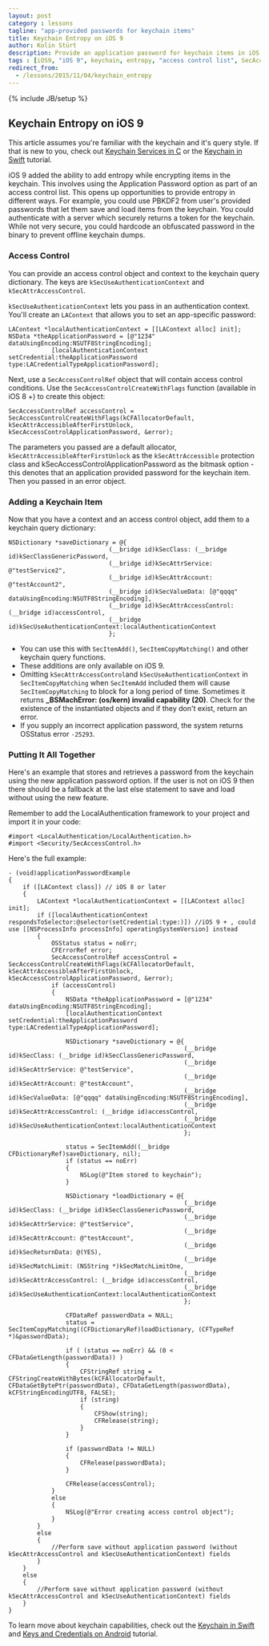```yaml
---
layout: post
category : lessons
tagline: "app-provided passwords for keychain items"
title: Keychain Entropy on iOS 9
author: Kolin Stürt
description: Provide an application password for keychain items in iOS 9
tags : [iOS9, "iOS 9", keychain, entropy, "access control list", SecAccessControlCreateWithFlags, kSecAccessControlApplicationPassword, "Application Password", LACredentialTypeApplicationPassword, kSecAttrAccessControl, kSecUseAuthenticationContext, LAContext]
redirect_from:
  - /lessons/2015/11/04/keychain_entropy
---
```

{% include JB/setup %}

## Keychain Entropy on iOS 9

This article assumes you're familiar with the keychain and it's query style. If that is new to you, check out [Keychain Services in C](https://kolinsturt.github.io/lessons/2012/05/01/KeychainServices) or the [Keychain in Swift](http://code.tutsplus.com/tutorials/securing-ios-data-at-rest--cms-28528?_ga=2.184040613.269493678.1591988254-1806496344.1591988254) tutorial.

iOS 9 added the ability to add entropy while encrypting items in the keychain. This involves using the Application Password option as part of an access control list. This opens up opportunities to provide entropy in different ways. For example, you could use PBKDF2 from user's provided passwords that let them save and load items from the keychain. You could authenticate with a server which securely returns a token for the keychain. While not very secure, you could hardcode an obfuscated password in the binary to prevent offline keychain dumps.

### Access Control

You can provide an access control object and context to the keychain query dictionary. The keys are `kSecUseAuthenticationContext` and `kSecAttrAccessControl`. 

`kSecUseAuthenticationContext` lets you pass in an authentication context. You'll create an `LAContext` that allows you to set an app-specific password:

	LAContext *localAuthenticationContext = [[LAContext alloc] init];
	NSData *theApplicationPassword = [@"1234" dataUsingEncoding:NSUTF8StringEncoding];
	            [localAuthenticationContext setCredential:theApplicationPassword type:LACredentialTypeApplicationPassword];

Next, use a `SecAccessControlRef` object that will contain access control conditions. Use the `SecAccessControlCreateWithFlags` function (available in iOS 8 +) to create this object:

	SecAccessControlRef accessControl = SecAccessControlCreateWithFlags(kCFAllocatorDefault, kSecAttrAccessibleAfterFirstUnlock, kSecAccessControlApplicationPassword, &error);
	
The parameters you passed are a default allocator, `kSecAttrAccessibleAfterFirstUnlock` as the `kSecAttrAccessible` protection class and kSecAccessControlApplicationPassword as the bitmask option - this denotes that an application provided password for the keychain item. Then you passed in an error object.

### Adding a Keychain Item

Now that you have a context and an access control object, add them to a keychain query dictionary:

	NSDictionary *saveDictionary = @{
	                            (__bridge id)kSecClass: (__bridge id)kSecClassGenericPassword,
	                            (__bridge id)kSecAttrService: @"testService2",
	                            (__bridge id)kSecAttrAccount: @"testAccount2",
	                            (__bridge id)kSecValueData: [@"qqqq" dataUsingEncoding:NSUTF8StringEncoding],
	                            (__bridge id)kSecAttrAccessControl: (__bridge id)accessControl,
	                            (__bridge id)kSecUseAuthenticationContext:localAuthenticationContext
	                            };

* You can use this with `SecItemAdd()`, `SecItemCopyMatching()` and other keychain query functions. 
* These additions are only available on iOS 9.
* Omitting `kSecAttrAccessControl`and `kSecUseAuthenticationContext` in `SecItemCopyMatching` when `SecItemAdd` included them will cause `SecItemCopyMatching` to block for a long period of time. Sometimes it returns **_BSMachError: (os/kern) invalid capability (20)**. Check for the existence of the instantiated objects and if they don't exist, return an error. 
* If you supply an incorrect application password, the system returns OSStatus error `-25293`.

### Putting It All Together

Here's an example that stores and retrieves a password from the keychain using the new application password option. If the user is not on iOS 9 then there should be a fallback at the last else statement to save and load without using the new feature.

Remember to add the LocalAuthentication framework to your project and import it in your code:

	#import <LocalAuthentication/LocalAuthentication.h>
	#import <Security/SecAccessControl.h>
	
Here's the full example:

	- (void)applicationPasswordExample
	{
	    if ([LAContext class]) // iOS 8 or later
	    {
	        LAContext *localAuthenticationContext = [[LAContext alloc] init];
	        if ([localAuthenticationContext respondsToSelector:@selector(setCredential:type:)]) //iOS 9 + , could use [[NSProcessInfo processInfo] operatingSystemVersion] instead
	        {
	            OSStatus status = noErr;
	            CFErrorRef error;
	            SecAccessControlRef accessControl = SecAccessControlCreateWithFlags(kCFAllocatorDefault, kSecAttrAccessibleAfterFirstUnlock, kSecAccessControlApplicationPassword, &error);
	            if (accessControl)
	            {
	                NSData *theApplicationPassword = [@"1234" dataUsingEncoding:NSUTF8StringEncoding];
	                [localAuthenticationContext setCredential:theApplicationPassword type:LACredentialTypeApplicationPassword];
	                
	                NSDictionary *saveDictionary = @{
	                                                 (__bridge id)kSecClass: (__bridge id)kSecClassGenericPassword,
	                                                 (__bridge id)kSecAttrService: @"testService",
	                                                 (__bridge id)kSecAttrAccount: @"testAccount",
	                                                 (__bridge id)kSecValueData: [@"qqqq" dataUsingEncoding:NSUTF8StringEncoding],
	                                                 (__bridge id)kSecAttrAccessControl: (__bridge id)accessControl,
	                                                 (__bridge id)kSecUseAuthenticationContext:localAuthenticationContext
	                                                 };
	                
	                status = SecItemAdd((__bridge CFDictionaryRef)saveDictionary, nil);
	                if (status == noErr)
	                {
	                    NSLog(@"Item stored to keychain");
	                }
	                
	                NSDictionary *loadDictionary = @{
	                                                 (__bridge id)kSecClass: (__bridge id)kSecClassGenericPassword,
	                                                 (__bridge id)kSecAttrService: @"testService",
	                                                 (__bridge id)kSecAttrAccount: @"testAccount",
	                                                 (__bridge id)kSecReturnData: @(YES),
	                                                 (__bridge id)kSecMatchLimit: (NSString *)kSecMatchLimitOne,
	                                                 (__bridge id)kSecAttrAccessControl: (__bridge id)accessControl,
	                                                 (__bridge id)kSecUseAuthenticationContext:localAuthenticationContext
	                                                 };
	                
	                CFDataRef passwordData = NULL;
	                status = SecItemCopyMatching((CFDictionaryRef)loadDictionary, (CFTypeRef *)&passwordData);
	                
	                if ( (status == noErr) && (0 < CFDataGetLength(passwordData)) )
	                {
	                    CFStringRef string = CFStringCreateWithBytes(kCFAllocatorDefault, CFDataGetBytePtr(passwordData), CFDataGetLength(passwordData), kCFStringEncodingUTF8, FALSE);
	                    if (string)
	                    {
	                        CFShow(string);
	                        CFRelease(string);
	                    }
	                }
	                
	                if (passwordData != NULL)
	                {
	                    CFRelease(passwordData);
	                }
	                
	                CFRelease(accessControl);
	            }
	            else
	            {
	                NSLog(@"Error creating access control object");
	            }
	        }
	        else
	        {
	            //Perform save without application password (without kSecAttrAccessControl and kSecUseAuthenticationContext) fields
	        }
	    }
	    else
	    {
	        //Perform save without application password (without kSecAttrAccessControl and kSecUseAuthenticationContext) fields
	    }
	}


To learn move about keychain capabilities, check out the [Keychain in Swift](http://code.tutsplus.com/tutorials/securing-ios-data-at-rest--cms-28528?_ga=2.184040613.269493678.1591988254-1806496344.1591988254) and [Keys and Credentials on Android](http://code.tutsplus.com/tutorials/keys-credentials-and-storage-on-android--cms-30827?_ga=2.254295179.269493678.1591988254-1806496344.1591988254) tutorial.
